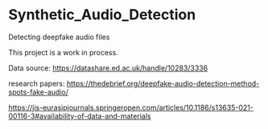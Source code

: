 # Synthetic_Audio_Detection
 Detecting deepfake audio files

This project is a work in process. 





Data source:  https://datashare.ed.ac.uk/handle/10283/3336

research papers: https://thedebrief.org/deepfake-audio-detection-method-spots-fake-audio/

https://jis-eurasipjournals.springeropen.com/articles/10.1186/s13635-021-00116-3#availability-of-data-and-materials